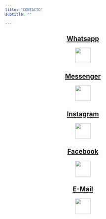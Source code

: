 ```yaml
---
title: "CONTACTO"
subtitle: ""

---
```


<center>
<a href="https://api.whatsapp.com/send/?phone=525541295489&text=I+am+interested+in+getting+my+own+website%21&app_absent=0"><h2> Whatsapp </h2></a>
<a href="https://api.whatsapp.com/send/?phone=525541295489&text=I+am+interested+in+getting+my+own+website%21&app_absent=0"><img src="/whatsapp.svg" width="50" margin=""></a>

<a href="https://www.messenger.com/honeyimonline"><h2> Messenger </h2></a>
<a href="https://www.messenger.com/honeyimonline"><img src="/messenger.svg" width="50" border=""></a>

<a href="https://www.instagram.com/honeyimonline"><h2> Instagram </h2></a>
<a href="https://www.instagram.com/honeyimonline/"><img src="/instagram.svg" width="50" border="0"></a>

<a href="https://www.facebook.com/honeyimonline"><h2> Facebook </h2></a>
<a href="https://www.facebook.com/honeyimonline"><img src="/facebook.svg" width="50" border="0"></a>

<a href="mailto:contact@honeyimonline.com"><h2> E-Mail </h2></a>
<a href="mailto:contact@honeyimonline.com"><img src="/e-mail.svg" width="50" border="0"></a>
</center>

